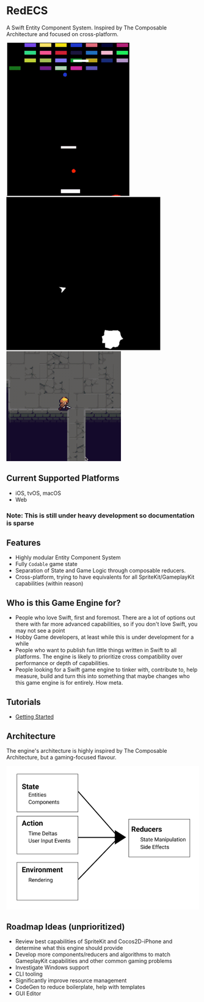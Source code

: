 # RedECS

A Swift Entity Component System. Inspired by The Composable Architecture and focused on cross-platform.

<img src="breakout.gif" />
<img src="asteroids.gif" />
<img src="rpg.gif" />

## Current Supported Platforms

- iOS, tvOS, macOS
- Web

### Note: This is still under heavy development so documentation is sparse

## Features
- Highly modular Entity Component System
- Fully `Codable` game state
- Separation of State and Game Logic through composable reducers.
- Cross-platform, trying to have equivalents for all SpriteKit/GameplayKit capabilities (within reason)

## Who is this Game Engine for?
- People who love Swift, first and foremost. There are a lot of options out there with far more advanced capabilities, so if you don't love Swift, you may not see a point
- Hobby Game developers, at least while this is under development for a while
- People who want to publish fun little things written in Swift to all platforms. The engine is likely to prioritize cross compatibility over performance or depth of capabilities.
- People looking for a Swift game engine to tinker with, contribute to, help measure, build and turn this into something that maybe changes who this game engine is for entirely. How meta.

## Tutorials
- [Getting Started](getting-started.md)

## Architecture

The engine's architecture is highly inspired by The Composable Architecture, but a gaming-focused flavour.

<img src="redecs-breakdown-1.png" />


## Roadmap Ideas (unprioritized)

- Review best capabilities of SpriteKit and Cocos2D-iPhone and determine what this engine should provide
- Develop more components/reducers and algorithms to match GameplayKit capabilities and other common gaming problems
- Investigate Windows support
- CLI tooling
 - Significantly improve resource management
 - CodeGen to reduce boilerplate, help with templates
- GUI Editor
